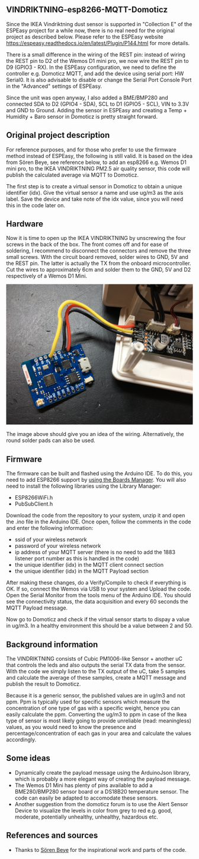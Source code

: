## VINDRIKTNING-esp8266-MQTT-Domoticz

Since the IKEA Vindriktning dust sensor is supported in "Collection E" of the ESPEasy project for a while now, there is no real need for the original project as described below. Please refer to the ESPEasy website https://espeasy.readthedocs.io/en/latest/Plugin/P144.html for more details. 

There is a small difference in the wiring of the REST pin: instead of wiring the REST pin to D2 of the Wemos D1 mini pro, we now wire the REST pin to D9 (GPIO3 - RX). In the ESPEasy configuration, we need to define the controller e.g. Domoticz MQTT, and add the device using serial port: HW Serial0. It is also advisable to disable or change the Serial Port Console Port in the "Advanced" settings of ESPEasy.

Since the unit was open anyway, I also added a BME/BMP280 and connected SDA to D2 (GPIO4 - SDA), SCL to D1 (GPIO5 - SCL), VIN to 3.3V and GND to Ground. Adding the sensor in ESPEasy and creating a Temp + Humidity + Baro sensor in Domoticz is pretty straight forward.

## Original project description

For reference purposes, and for those who prefer to use the firmware method instead of ESPEasy, the following is still valid. It is based on the idea from Sören Beye, see reference below, to add an esp8266 e.g. Wemos D1 mini pro, to the IKEA VINDRIKTNING PM2.5 air quality sensor, this code will publish the calculated average via MQTT to Domoticz.

The first step is to create a virtual sensor in Domoticz to obtain a unique identifier (idx). Give the virtual sensor a name and use ug/m3 as the axis label. Save the device and take note of the idx value, since you will need this in the code later on.

## Hardware

Now it is time to open up the IKEA VINDRIKTNING by unscrewing the four screws in the back of the box. The front comes off and for ease of soldering, I recommend to disconnect the connectors and remove the three small screws. With the circuit board removed, solder wires to GND, 5V and the REST pin. The latter is actually the TX from the onboard microcontroller. Cut the wires to approximately 6cm and solder them to the GND, 5V and D2 respectively of a Wemos D1 Mini. 

![wiring](./img/vr_to_wemos_wiring.jpg)

The image above should give you an idea of the wiring. Alternatively, the round solder pads can also be used.

## Firmware

The firmware can be built and flashed using the Arduino IDE. To do this, you need to add ESP8266 support by [using the Boards Manager](https://github.com/esp8266/Arduino#installing-with-boards-manager). You will also need to install the following libraries using the Library Manager:

* ESP8266WiFi.h
* PubSubClient.h

Download the code from the repository to your system, unzip it and open the .ino file in the Arduino IDE. Once open, follow the comments in the code and enter the following information:

* ssid of your wireless network
* password of your wireless network
* ip address of your MQTT server (there is no need to add the 1883 listener port number as this is handled in the code)
* the unique identifier (idx) in the MQTT client connect section
* the unique identifier (idx) in the MQTT Payload section

After making these changes, do a Verify/Compile to check if everything is OK. If so, connect the Wemos via USB to your system and Upload the code. Open the Serial Monitor from the tools menu of the Arduino IDE. You should see the connectivity status, the data acquisition and every 60 seconds the MQTT Payload message.

Now go to Domoticz and check if the virtual sensor starts to dispay a value in ug/m3. In a healthy environment this should be a value between 2 and 50.

## Background information

The VINDRIKTNING consists of Cubic PM1006-like Sensor + another uC that controls the leds and also outputs the serial TX data from the sensor. With the code we simply listen to the TX output of the uC, take 5 samples and calculate the average of these samples, create a MQTT message and publish the result to Domoticz.

Because it is a generic sensor, the published values are in ug/m3 and not ppm. Ppm is typically used for specific sensors which measure the concentration of one type of gas with a specific weight, hence you can easily calculate the ppm. Converting the ug/m3 to ppm in case of the Ikea type of sensor is most likely going to provide unreliable (read: meaningless) values, as you would need to know the presence and percentage/concentration of each gas in your area and calculate the values accordingly.

## Some ideas

* Dynamically create the payload message using the ArduinoJson library, which is probably a more elegant way of creating the payload message. 
* The Wemos D1 Mini has plenty of pins available to add a BME280/BMP280 sensor board or a DS18B20 temperature sensor. The code can easily be adapted to accomodate these sensors. 
* Another suggestion from the domoticz forum is to use the Alert Sensor Device to visualize the levels in color from grey to red e.g. good, moderate, potentially unhealthy, unhealthy, hazardous etc.

## References and sources

- Thanks to [Sören Beye](https://github.com/Hypfer/esp8266-vindriktning-particle-sensor) for the inspirational work and parts of the code.
